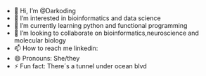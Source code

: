 - 👋 Hi, I’m @Darkoding
- 👀 I’m interested in bioinformatics and data science
- 🌱 I’m currently learning python and functional programming
- 💞️ I’m looking to collaborate on bioinformatics,neuroscience and molecular biology
- 📫 How to reach me linkedin: 
- 😄 Pronouns: She/they
- ⚡ Fun fact: There´s a tunnel under ocean blvd

<!---
Darkoding/Darkoding is a ✨ special ✨ repository because its `README.md` (this file) appears on your GitHub profile.
You can click the Preview link to take a look at your changes.
--->
